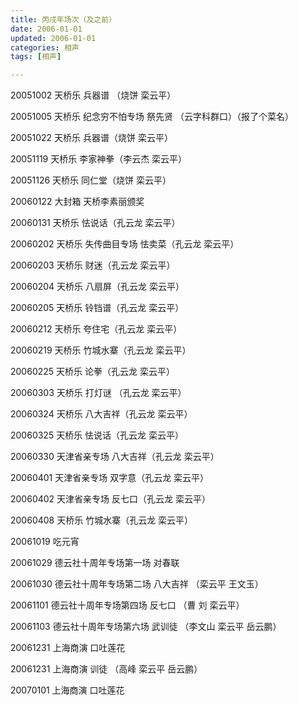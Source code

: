 ```yaml
---
title: 丙戌年场次（及之前）
date: 2006-01-01
updated: 2006-01-01
categories: 相声
tags: [相声] 

---
```


20051002 天桥乐 兵器谱 （烧饼 栾云平）

20051005 天桥乐 纪念穷不怕专场 祭先贤 （云字科群口）（报了个菜名）

20051022 天桥乐 兵器谱（烧饼 栾云平）

20051119 天桥乐 李家神拳（李云杰 栾云平）

20051126 天桥乐 同仁堂（烧饼 栾云平）

20060122 大封箱 天桥李素丽颁奖

20060131 天桥乐 怯说话（孔云龙 栾云平）

20060202 天桥乐 失传曲目专场 怯卖菜（孔云龙 栾云平）

20060203 天桥乐 财迷（孔云龙 栾云平）

20060204 天桥乐 八扇屏（孔云龙 栾云平）

20060205 天桥乐 铃铛谱（孔云龙 栾云平）

20060212 天桥乐 夸住宅（孔云龙 栾云平）

20060219 天桥乐 竹城水寨（孔云龙 栾云平）

20060225 天桥乐 论拳（孔云龙 栾云平）

20060303 天桥乐 打灯谜 （孔云龙 栾云平）

20060324 天桥乐 八大吉祥（孔云龙 栾云平）

20060325 天桥乐 怯说话（孔云龙 栾云平）

20060330 天津省亲专场 八大吉祥（孔云龙 栾云平）

20060401 天津省亲专场 双字意（孔云龙 栾云平）

20060402 天津省亲专场 反七口（孔云龙 栾云平）

20060408 天桥乐 竹城水寨（孔云龙 栾云平）

20061019 吃元宵

20061029 德云社十周年专场第一场 对春联

20061030 德云社十周年专场第二场 八大吉祥 （栾云平 王文玉）

20061101 德云社十周年专场第四场 反七口 （曹 刘 栾云平）

20061103 德云社十周年专场第六场  武训徒 （李文山 栾云平 岳云鹏）

20061231 上海商演 口吐莲花

20061231 上海商演 训徒 （高峰 栾云平 岳云鹏）

20070101 上海商演 口吐莲花 